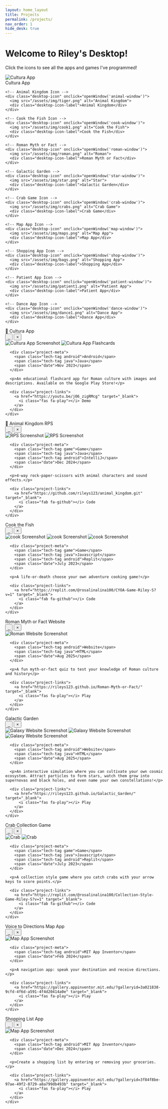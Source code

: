 ```yaml
---
layout: home_layout
title: Projects
permalink: /projects/
nav_order: 1
hide_desk: true
---
```

# Welcome to Riley's Desktop!
<p>Click the icons to see all the apps and games I've programmed!</p>

<div class="desktop-container">
<div class="desktop-theme"> 
  <div class="desktop-icons">
    <!-- Cultura App Icon -->
    <div class="desktop-icon" onclick="openWindow('cultura-window')">
      <img src="/assets/img/col.png" alt="Cultura App">
      <div class="desktop-icon-label">Cultura App</div>
    </div>
    
    <!-- Animal Kingdom Icon -->
    <div class="desktop-icon" onclick="openWindow('animal-window')">
      <img src="/assets/img/tiger.png" alt="Animal Kingdom">
      <div class="desktop-icon-label">Animal Kingdom</div>
    </div>
    
    <!-- Cook the Fish Icon -->
    <div class="desktop-icon" onclick="openWindow('cook-window')">
      <img src="/assets/img/cook1.png" alt="Cook the Fish">
      <div class="desktop-icon-label">Cook the Fish</div>
    </div>

    <!-- Roman Myth or Fact -->
    <div class="desktop-icon" onclick="openWindow('roman-window')">
      <img src="/assets/img/roman.png" alt="Roman">
      <div class="desktop-icon-label">Roman Myth or Fact</div>
    </div>

    <!-- Galactic Garden -->
    <div class="desktop-icon" onclick="openWindow('star-window')">
      <img src="/assets/img/star.png" alt="Star">
      <div class="desktop-icon-label">Galactic Garden</div>
    </div>
    
    <!-- Crab Game Icon -->
    <div class="desktop-icon" onclick="openWindow('crab-window')">
      <img src="/assets/img/crabs.png" alt="Crab Game">
      <div class="desktop-icon-label">Crab Game</div>
    </div>
    
    <!-- Map App Icon -->
    <div class="desktop-icon" onclick="openWindow('map-window')">
      <img src="/assets/img/maps.png" alt="Map App">
      <div class="desktop-icon-label">Map App</div>
    </div>
    
    <!-- Shopping App Icon -->
    <div class="desktop-icon" onclick="openWindow('shop-window')">
      <img src="/assets/img/bags.png" alt="Shopping App">
      <div class="desktop-icon-label">Shopping App</div>
    </div>
    
    <!-- Patient App Icon -->
    <div class="desktop-icon" onclick="openWindow('patient-window')">
      <img src="/assets/img/patient1.png" alt="Patient App">
      <div class="desktop-icon-label">Patient App</div>
    </div>
    
    <!-- Dance App Icon -->
    <div class="desktop-icon" onclick="openWindow('dance-window')">
      <img src="/assets/img/dance1.png" alt="Dance App">
      <div class="desktop-icon-label">Dance App</div>
    </div>
  </div>
  
  <!-- Taskbar -->
  <div class="taskbar">
    <div class="time" id="current-time"></div>
  </div>
 </div>
 
  
  <!-- Project Windows -->
  <!-- Cultura App Window -->
  <div id="cultura-window" class="project-window">
    <div class="window-header">
      <div class="window-title">📱 Cultura App</div>
      <div class="window-controls">
        <button onclick="minimizeWindow('cultura-window')">_</button>
        <button onclick="closeWindow('cultura-window')">×</button>
      </div>
    </div>
    <div class="window-content">
      <div class="project-screenshot-container">
        <img src="/assets/img/cultura1.png" alt="Cultura App Screenshot" loading="lazy">
        <img src="/assets/img/cultura.png" alt="Cultura App Flashcards" loading="lazy">
      </div>
      
      <div class="project-meta">
        <span class="tech-tag android">Android</span>
        <span class="tech-tag java">Java</span>
        <span class="date">Nov 2023</span>
      </div>
      
      <p>An educational flashcard app for Roman culture with images and descriptions. Available on the Google Play Store!</p>
      
      <div class="project-links">
        <a href="https://youtu.be/jO6_zigRMcg" target="_blank">
          <i class="fas fa-play"></i> Demo
        </a>
      </div>
    </div>
  </div>
  
  <!-- Animal Kingdom Window -->
  <div id="animal-window" class="project-window">
    <div class="window-header">
      <div class="window-title">🐯 Animal Kingdom RPS</div>
      <div class="window-controls">
        <button onclick="minimizeWindow('animal-window')">_</button>
        <button onclick="closeWindow('animal-window')">×</button>
      </div>
    </div>
    <div class="window-content">
      <!-- Copy your existing project card content here -->
      <div class="project-screenshot-container">
        <img src="/assets/img/animal0.png" alt="RPS Screenshot" loading="lazy">
        <img src="/assets/img/animal.png" alt="RPS Screenshot" loading="lazy">
      </div>
      
      <div class="project-meta">
        <span class="tech-tag game">Game</span>
        <span class="tech-tag java">Java</span>
        <span class="tech-tag android">IntelliJ</span>
        <span class="date">Dec 2024</span>
      </div>
      
      <p>4-way rock-paper-scissors with animal characters and sound effects.</p>
      
      <div class="project-links">
        <a href="https://github.com/rileys123/animal_kingdom.git" target="_blank">
          <i class="fab fa-github"></i> Code
        </a>
      </div>
    </div>
  </div>
  
  <!-- Repeat for other projects -->
  <!-- Cook the Fish -->
  <div id="cook-window" class="project-window">
    <div class="window-header">
      <div class="window-title">Cook the Fish</div>
      <div class="window-controls">
        <button onclick="minimizeWindow('cook-window')">_</button>
        <button onclick="closeWindow('cook-window')">×</button>
      </div>
    </div>
    <div class="window-content">
      <!-- Copy your existing project card content here -->
      <div class="project-screenshot-container">
        <img src="/assets/img/cook1.png" alt="cook Screenshot" loading="lazy">
        <img src="/assets/img/cook2.png" alt="cook Screenshot" loading="lazy">
        <img src="/assets/img/cook3.png" alt="cook Screenshot" loading="lazy">
      </div>
      
      <div class="project-meta">
        <span class="tech-tag game">Game</span>
        <span class="tech-tag java">Javascript</span>
        <span class="tech-tag android">Replit</span>
        <span class="date">July 2023</span>
      </div>
      
      <p>A life-or-death choose your own adventure cooking game!</p>
      
      <div class="project-links">
        <a href="https://replit.com/@rosalinalina100/CYOA-Game-Riley-S?v=1" target="_blank">
          <i class="fab fa-github"></i> Code
        </a>
      </div>
    </div>
  </div>  


  <!-- Roman App Window -->
  <div id="roman-window" class="project-window">
    <div class="window-header">
      <div class="window-title">Roman Myth or Fact Website</div>
      <div class="window-controls">
        <button onclick="minimizeWindow('roman-window')">_</button>
        <button onclick="closeWindow('roman-window')">×</button>
      </div>
    </div>
    <div class="window-content">
      <div class="project-screenshot-container">
        <img src="/assets/img/roman1.png" alt="Roman Website Screenshot" loading="lazy">
      </div>
      
      <div class="project-meta">
        <span class="tech-tag android">Website</span>
        <span class="tech-tag java">HTML</span>
        <span class="date">Aug 2025</span>
      </div>
      
      <p>A fun myth-or-fact quiz to test your knowledge of Roman culture and history</p>
      
      <div class="project-links">
        <a href="https://rileys123.github.io/Roman-Myth-or-Fact/" target="_blank">
          <i class="fas fa-play"></i> Play
        </a>
      </div>
    </div>
  </div>


  <!-- Galaxy App Window -->
  <div id="star-window" class="project-window">
    <div class="window-header">
      <div class="window-title">Galactic Garden</div>
      <div class="window-controls">
        <button onclick="minimizeWindow('star-window')">_</button>
        <button onclick="closeWindow('star-window')">×</button>
      </div>
    </div>
    <div class="window-content">
      <div class="project-screenshot-container">
        <img src="/assets/img/star1.png" alt="Galaxy Website Screenshot" loading="lazy">
        <img src="/assets/img/star2.png" alt="Galaxy Website Screenshot" loading="lazy">
        <img src="/assets/img/star3.png" alt="Galaxy Website Screenshot" loading="lazy">
      </div>
      
      <div class="project-meta">
        <span class="tech-tag android">Website</span>
        <span class="tech-tag java">HTML</span>
        <span class="date">Aug 2025</span>
      </div>
      
      <p>An interactive simulation where you can cultivate your own cosmic ecosystem. Attract particles to form stars, watch them grow into supernovas and black holes, and even name your own constellations!</p>
      
      <div class="project-links">
        <a href="https://rileys123.github.io/Galactic_Garden/" target="_blank">
          <i class="fas fa-play"></i> Play
        </a>
      </div>
    </div>
  </div>


 <!-- Crab Window -->
  <div id="crab-window" class="project-window">
    <div class="window-header">
      <div class="window-title">Crab Collection Game</div>
      <div class="window-controls">
        <button onclick="minimizeWindow('crab-window')">_</button>
        <button onclick="closeWindow('crab-window')">×</button>
      </div>
    </div>
    <div class="window-content">
      <!-- Copy your existing project card content here -->
      <div class="project-screenshot-container">
        <img src="/assets/img/crab1.png" alt="Crab" loading="lazy">
        <img src="/assets/img/crab2.png" alt="Crab" loading="lazy">
      </div>
      
      <div class="project-meta">
        <span class="tech-tag game">Game</span>
        <span class="tech-tag java">Javascript</span>
        <span class="tech-tag android">Replit</span>
        <span class="date">July 2023</span>
      </div>
      
      <p>A collection style game where you catch crabs with your arrow keys to score points.</p>
      
      <div class="project-links">
        <a href="https://replit.com/@rosalinalina100/Collection-Style-Game-Riley-S?v=1" target="_blank">
          <i class="fab fa-github"></i> Code
        </a>
      </div>
    </div>
  </div>

<!-- Map App Window -->
  <div id="map-window" class="project-window">
    <div class="window-header">
      <div class="window-title">Voice to Directions Map App</div>
      <div class="window-controls">
        <button onclick="minimizeWindow('map-window')">_</button>
        <button onclick="closeWindow('map-window')">×</button>
      </div>
    </div>
    <div class="window-content">
      <div class="project-screenshot-container">
        <img src="/assets/img/map1.png" alt="Map App Screenshot" loading="lazy">
      </div>
      
      <div class="project-meta">
        <span class="tech-tag android">MIT App Inventor</span>
        <span class="date">Feb 2024</span>
      </div>
      
      <p>A navigation app: speak your destination and receive directions.</p>
      
      <div class="project-links">
        <a href="https://gallery.appinventor.mit.edu/?galleryid=3a021838-9cfd-4f6d-a591-4f4d20414a0e" target="_blank">
          <i class="fas fa-play"></i> Play
        </a>
      </div>
    </div>
  </div>

<!-- Shop App Window -->
  <div id="shop-window" class="project-window">
    <div class="window-header">
      <div class="window-title">Shopping List App</div>
      <div class="window-controls">
        <button onclick="minimizeWindow('shop-window')">_</button>
        <button onclick="closeWindow('shop-window')">×</button>
      </div>
    </div>
    <div class="window-content">
      <div class="project-screenshot-container">
        <img src="/assets/img/shop1.png" alt="Map App Screenshot" loading="lazy">
      </div>
      
      <div class="project-meta">
        <span class="tech-tag android">MIT App Inventor</span>
        <span class="date">Dec 2024</span>
      </div>
      
      <p>Create a shopping list by entering or removing your groceries.</p>
      
      <div class="project-links">
        <a href="https://gallery.appinventor.mit.edu/?galleryid=3f84f8be-97ae-49f2-8729-a8a799db493b" target="_blank">
          <i class="fas fa-play"></i> Play
        </a>
      </div>
    </div>
  </div>






  
</div>

<script>
// Window management functions
let activeWindow = null;
let isDragging = false;
let offsetX, offsetY;
let originalWidth, originalHeight;

function openWindow(windowId) {
  const window = document.getElementById(windowId);
  window.style.display = 'block';
  
  // Store original dimensions
  originalWidth = window.offsetWidth;
  originalHeight = window.offsetHeight;
  
  // Center the window
  window.classList.add('window-centered');
  
  // Bring to front
  document.querySelectorAll('.project-window').forEach(w => {
    w.style.zIndex = '100';
  });
  window.style.zIndex = '101';
  activeWindow = window;
}

function closeWindow(windowId) {
  document.getElementById(windowId).style.display = 'none';
  activeWindow = null;
}

function minimizeWindow(windowId) {
  const window = document.getElementById(windowId);
  const content = window.querySelector('.window-content');
  content.style.display = content.style.display === 'none' ? 'block' : 'none';
}

// Make windows draggable
document.querySelectorAll('.window-header').forEach(header => {
  header.addEventListener('mousedown', function(e) {
    const window = this.parentElement;
    activeWindow = window;
    isDragging = true;
    
    // Store current position and remove centering
    const rect = window.getBoundingClientRect();
    window.classList.remove('window-centered');
    window.style.left = `${rect.left}px`;
    window.style.top = `${rect.top}px`;
    window.style.width = `${originalWidth}px`; // Maintain original width
    window.style.height = 'auto'; // Allow height to adjust to content
    
    offsetX = e.clientX - rect.left;
    offsetY = e.clientY - rect.top;
    
    e.preventDefault();
  });
});

// Handle mouse movement for dragging
document.addEventListener('mousemove', function(e) {
  if (!isDragging || !activeWindow) return;
  
  activeWindow.style.left = `${e.clientX - offsetX}px`;
  activeWindow.style.top = `${e.clientY - offsetY}px`;
});

// Stop dragging when mouse is released
document.addEventListener('mouseup', function() {
  isDragging = false;
});

// Update time in taskbar
function updateTime() {
  const now = new Date();
  document.getElementById('current-time').textContent = now.toLocaleTimeString();
}
setInterval(updateTime, 1000);
updateTime();
</script>
